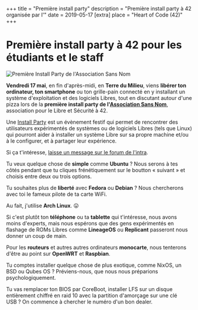 +++
title = "Première install party"
description = "Première install party à 42 organisée par l'"
date = 2019-05-17
[extra]
place = "Heart of Code (42)"
+++

# Première install party à 42 pour les étudiants et le staff

![Première Install Party de l'Association Sans Nom](header_install_party.svg)

**Vendredi 17 mai**, en fin d'après-midi, en **Terre du Milieu**, viens
**libérer ton ordinateur, ton smartphone** ou ton grille-pain connecté en y
installant un système d'exploitation et des logiciels Libres, tout en discutant
autour d'une pizza lors de la **première install party de l'[Association Sans
Nom](https://sansnom.org/)**, association pour le Libre et Sécurité à 42.

Une [Install Party](./activités/install_party/_index.md) est un évènement
festif qui permet de rencontrer des utilisateurs expérimentés de systèmes ou de
logiciels Libres (tels que Linux) qui pourront aider à installer un système
Libre sur sa propre machine et/ou à le configurer, et à partager leur
expérience.

Si ça t'intéresse, [laisse un message sur le forum de
l'intra](https://forum.intra.42.fr/topics/20822/messages).

Tu veux quelque chose de **simple** comme **Ubuntu** ?
Nous serons à tes côtés pendant que tu cliques frénétiquement sur le boutton
« suivant » et choisis entre deux ou trois options.

Tu souhaites plus de **liberté** avec **Fedora** ou **Debian** ?
Nous chercherons avec toi le fameux pilote de ta carte WiFi.

Au fait, j'utilise **Arch Linux**. 😛

Si c'est plutôt ton **téléphone** ou ta **tablette** qui t'intéresse, nous
avons moins d'experts, mais nous espérons que des gens expérimentés en flashage
de ROMs Libres comme **LineageOS** ou **Replicant** passeront nous donner un
coup de main.

Pour les **routeurs** et autres autres ordinateurs **monocarte**, nous
tenterons d'être au point sur **OpenWRT** et **Raspbian**.

Tu comptes installer quelque chose de plus exotique, comme NixOS, un BSD ou
Qubes OS ?
Préviens-nous, que nous nous préparions psychologiquement.

Tu vas remplacer ton BIOS par CoreBoot, installer LFS sur un disque entièrement
chiffré en raid 10 avec la partition d'amorçage sur une clé USB ?
On commence à chercher le numéro d'un bon dealer.
